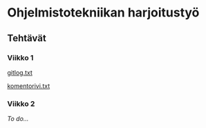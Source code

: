 # Ohjelmistotekniikan harjoitustyö

## Tehtävät

### Viikko 1

[gitlog.txt](https://github.com/ajperttula/ot-harjoitustyo/blob/master/laskarit/viikko1/gitlog.txt)

[komentorivi.txt](https://github.com/ajperttula/ot-harjoitustyo/blob/master/laskarit/viikko1/komentorivi.txt)


### Viikko 2

*To do...*
